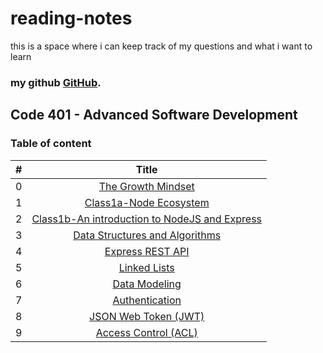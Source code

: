 # reading-notes
this is a space where i can keep track of my questions and what i want to learn
### **my github [GitHub](https://github.com/AnasNemrawi).**
## Code 401 - Advanced Software Development

### Table of content

|  #  |  Title |
| --- |:---------------------------------------------------------------------------------------:|
|  0  |[The Growth Mindset](https://anasnemrawi.github.io/reading-notes/reading-notes/TheGrowthMindset.html)                                |
|  1  |[Class1a-Node Ecosystem](https://anasnemrawi.github.io/reading-notes/reading-notes/Class-1a-NodeEcosystem.html)                      |
|  2  |[Class1b-An introduction to NodeJS and Express](https://anasnemrawi.github.io/reading-notes/reading-notes/Class1b.html)        |
|  3  |[Data Structures and Algorithms](https://anasnemrawi.github.io/reading-notes/reading-notes/Data-Structures-and-Algorithms.html)      |
|  4  |[Express REST API](https://anasnemrawi.github.io/reading-notes/reading-notes/Express-REST-API.html)      |
|  5  |[Linked Lists](https://anasnemrawi.github.io/reading-notes/reading-notes/Linked-Lists.html)      |
|  6  |[Data Modeling](https://anasnemrawi.github.io/reading-notes/reading-notes/Data-modeling.html)      |
|  7  |[Authentication](https://anasnemrawi.github.io/reading-notes/reading-notes/Authentication.html)      |
|  8  |[JSON Web Token (JWT)](https://anasnemrawi.github.io/reading-notes/reading-notes/JWT.html)   |
|  9  |[Access Control (ACL) ](https://anasnemrawi.github.io/reading-notes/reading-notes/Access-Control(ACL).html)   |
